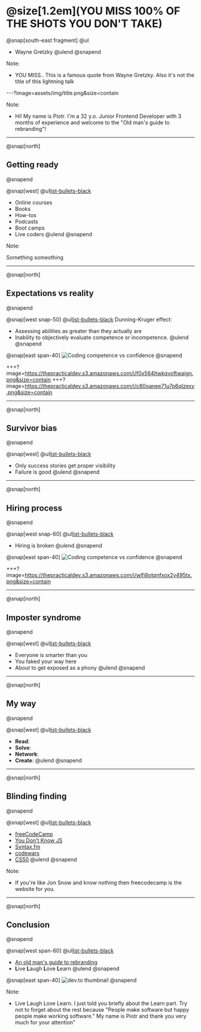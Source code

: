 # @size[1.2em](YOU MISS 100% OF THE SHOTS YOU DON'T TAKE)
@snap[south-east fragment]
@ul[](false)
- Wayne Gretzky
@ulend
@snapend

Note:

- YOU MISS.. This is a famous quote from Wayne Gretzky. Also it's not the title of this lightning talk

---?image=assets/img/title.png&size=contain

Note:

- Hi! My name is Piotr. I'm a 32 y.o. Junior Frontend Developer with 3 months of experience and welcome to the "Old man's guide to rebranding"!

---

@snap[north]
## Getting ready
@snapend

@snap[west]
@ul[list-bullets-black](false)
- Online courses
- Books
- How-tos
- Podcasts
- Boot camps
- Live coders
@ulend
@snapend

Note:

Something someothing

---
@snap[north]
## Expectations vs reality
@snapend

@snap[west snap-50]
@ul[list-bullets-black](false)
Dunning-Kruger effect:
- Assessing abilities as greater than they actually are
- Inability to objectively evaluate competence or incompetence.
@ulend
@snapend

@snap[east span-40]
![Coding competence vs confidence](https://thepracticaldev.s3.amazonaws.com/i/f0x564ltwkqvoftwaign.png)
@snapend

+++?image=https://thepracticaldev.s3.amazonaws.com/i/f0x564ltwkqvoftwaign.png&size=contain
+++?image=https://thepracticaldev.s3.amazonaws.com/i/c80oanee71u7p6qlzexy.png&size=contain

---

@snap[north]
## Survivor bias
@snapend

@snap[west]
@ul[list-bullets-black](false)
- Only success stories get proper visibility
- Failure is good
@ulend
@snapend

---

@snap[north]
## Hiring process
@snapend

@snap[west snap-60]
@ul[list-bullets-black](false)
- Hiring is broken
@ulend
@snapend

@snap[east span-40]
![Coding competence vs confidence](https://thepracticaldev.s3.amazonaws.com/i/wlfi8otqnfxox2y495tx.png)
@snapend

+++?image=https://thepracticaldev.s3.amazonaws.com/i/wlfi8otqnfxox2y495tx.png&size=contain

---

@snap[north]
## Imposter syndrome
@snapend

@snap[west]
@ul[list-bullets-black](false)
- Everyone is smarter than you
- You faked your way here
- About to get exposed as a phony
@ulend
@snapend

---

@snap[north]
## My way
@snapend

@snap[west]
@ul[list-bullets-black](false)
- **Read**:
- **Solve**:
- **Network**:
- **Create**:
@ulend
@snapend

---

@snap[north]
## Blinding finding
@snapend

@snap[west]
@ul[list-bullets-black](false)
- [freeCodeCamp](https://www.freecodecamp.org/)
- [You Don’t Know JS](https://github.com/getify/You-Dont-Know-JS)
- [Syntax.fm](https://syntax.fm/)
- [codewars](https://www.codewars.com)
- [CS50](https://www.edx.org/course/cs50s-introduction-computer-science-harvardx-cs50x)
@ulend
@snapend

Note: 

- If you're like Jon Snow and know nothing then freecodecamp is the website for you.

---

@snap[north]
## Conclusion
@snapend

@snap[west span-60]
@ul[list-bullets-black](false)
- [An old man's guide to rebranding]()
- **L**ive **L**augh **L**ove **L**earn
@ulend
@snapend

@snap[east span-40]
![dev.to thumbnail](https://thepracticaldev.s3.amazonaws.com/i/nmw2nzv377ucxeps6xrq.png)
@snapend

Note:

- Live Laugh Love Learn. I just told you briefly about the Learn part. Try not to forget about the rest because "People make software but happy people make working software." My name is Piotr and thank you very much for your attention"

